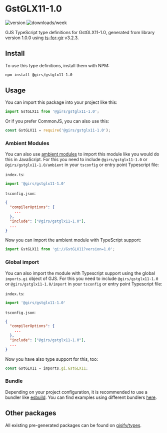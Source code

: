 
# GstGLX11-1.0

![version](https://img.shields.io/npm/v/@girs/gstglx11-1.0)
![downloads/week](https://img.shields.io/npm/dw/@girs/gstglx11-1.0)


GJS TypeScript type definitions for GstGLX11-1.0, generated from library version 1.0.0 using [ts-for-gir](https://github.com/gjsify/ts-for-gir) v3.2.3.


## Install

To use this type definitions, install them with NPM:
```bash
npm install @girs/gstglx11-1.0
```

## Usage

You can import this package into your project like this:
```ts
import GstGLX11 from '@girs/gstglx11-1.0';
```

Or if you prefer CommonJS, you can also use this:
```ts
const GstGLX11 = require('@girs/gstglx11-1.0');
```

### Ambient Modules

You can also use [ambient modules](https://github.com/gjsify/ts-for-gir/tree/main/packages/cli#ambient-modules) to import this module like you would do this in JavaScript.
For this you need to include `@girs/gstglx11-1.0` or `@girs/gstglx11-1.0/ambient` in your `tsconfig` or entry point Typescript file:

`index.ts`:
```ts
import '@girs/gstglx11-1.0'
```

`tsconfig.json`:
```json
{
  "compilerOptions": {
    ...
  },
  "include": ["@girs/gstglx11-1.0"],
  ...
}
```

Now you can import the ambient module with TypeScript support: 

```ts
import GstGLX11 from 'gi://GstGLX11?version=1.0';
```

### Global import

You can also import the module with Typescript support using the global `imports.gi` object of GJS.
For this you need to include `@girs/gstglx11-1.0` or `@girs/gstglx11-1.0/import` in your `tsconfig` or entry point Typescript file:

`index.ts`:
```ts
import '@girs/gstglx11-1.0'
```

`tsconfig.json`:
```json
{
  "compilerOptions": {
    ...
  },
  "include": ["@girs/gstglx11-1.0"],
  ...
}
```

Now you have also type support for this, too:

```ts
const GstGLX11 = imports.gi.GstGLX11;
```

### Bundle

Depending on your project configuration, it is recommended to use a bundler like [esbuild](https://esbuild.github.io/). You can find examples using different bundlers [here](https://github.com/gjsify/ts-for-gir/tree/main/examples).

## Other packages

All existing pre-generated packages can be found on [gjsify/types](https://github.com/gjsify/types).

